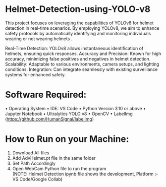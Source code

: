 # Helmet-Detection-using-YOLO-v8
This project focuses on leveraging the capabilities of YOLOv8 for helmet detection in real-time scenarios. By employing YOLOv8, we aim to enhance safety protocols by automatically identifying and monitoring individuals wearing or not wearing helmets .
 
Real-Time Detection: YOLOv8 allows instantaneous identification of helmets, ensuring quick responses.
Accuracy and Precision: Known for high accuracy, minimizing false positives and negatives in helmet detection.
Scalability: Adaptable to various environments, camera setups, and lighting conditions.
Integration: Can integrate seamlessly with existing surveillance systems for enhanced safety.

# Software Required:
•	Operating System
•	IDE: VS Code
•	Python Version 3.10 or above
•	Jupyter Notebook
•	Ultralytics YOLO v8 
•	OpenCV
•	LabelImg (https://github.com/HumanSignal/labelImg)

# How to Run on your Machine:
1. Download All files
2. Add AdvHelmet.pt file in the same folder
3. Set Path Accordingly
4. Open WebCam Python file to run the program  
(NOTE: Helmet Detection ipynb file shows the development, Platform :- VS Code/Google Collab)
